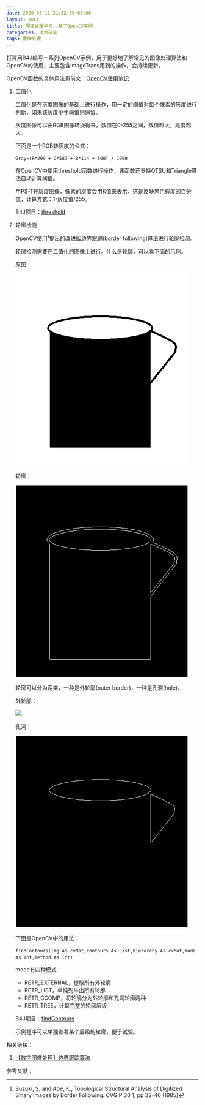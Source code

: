 ```yaml
---
date: 2020-03-11 21:32:50+08:00
layout: post
title: 图像处理学习——基于OpenCV实例
categories: 技术随笔
tags: 图像处理
---
```


打算用B4J编写一系列OpenCV示例，用于更好地了解常见的图像处理算法和OpenCV的使用，主要包含ImageTrans用到的操作，会持续更新。

OpenCV函数的具体用法见前文：[OpenCV使用笔记](/opencv/)

1. 二值化

	二值化是在灰度图像的基础上进行操作，用一定的阈值对每个像素的灰度进行判断，如果该灰度小于阈值则保留。

	灰度图像可以由RGB图像转换得来，数值在0-255之间，数值越大，亮度越大。

	下面是一个RGB转灰度的公式：

	`Gray=(R*299 + G*587 + B*114 + 500) / 1000`

	在OpenCV中使用threshold函数进行操作，该函数还支持OTSU和Triangle算法自动计算阈值。

	用PS打开灰度图像，像素的灰度会用K值来表示，这是反映黑色程度的百分值，计算方式：1-灰度值/255。

	B4J项目：[threshold](https://github.com/xulihang/opencv_examples/tree/master/threshold)

2. 轮廓检测

	OpenCV使用[^suzuki]提出的改进版边界跟踪(border following)算法进行轮廓检测。

	轮廓检测需要在二值化的图像上进行。什么是轮廓，可以看下面的示例。

	原图：

	![](/album/opencv/cup.jpg)

	轮廓：

	![](/album/opencv/cup_contours.jpg)

	轮廓可以分为两类，一种是外轮廓(outer border)，一种是孔洞(hole)。

	外轮廓：

	![](/album/opencv/cup_outer_border)

	孔洞：

	![](/album/opencv/cup_hole.jpg)

	下面是OpenCV中的用法：

	`findContours(img As cvMat,contours As List,hierarchy As cvMat,mode As Int,method As Int)`

	mode有四种模式：

	* RETR_EXTERNAL，提取所有外轮廓
	* RETR_LIST，单纯列举出所有轮廓
	* RETR_CCOMP，将轮廓分为外轮廓和孔洞轮廓两种
	* RETR_TREE，计算完整的轮廓层级

	B4J项目：[findContours](https://github.com/xulihang/opencv_examples/tree/master/findContours)

	示例程序可以单独查看某个层级的轮廓，便于试验。

相关链接：

1. [【数字图像处理】边界跟踪算法 ](https://www.cnblogs.com/-wenli/p/11719012.html)

参考文献：

[^suzuki]: Suzuki, S. and Abe, K., Topological Structural Analysis of Digitized Binary Images by Border Following. CVGIP 30 1, pp 32-46 (1985)

